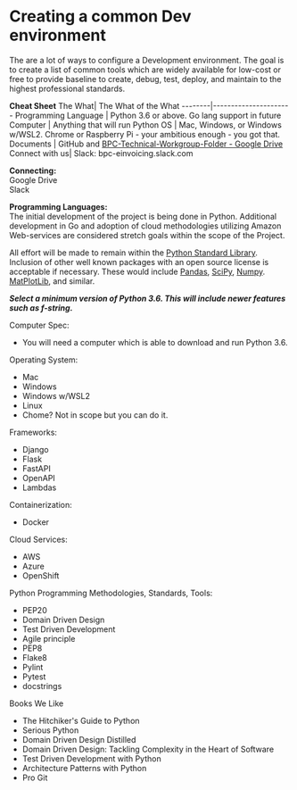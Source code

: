 # Creating a common Dev environment

The are a lot of ways to configure a Development environment.  The goal is to create a list of common tools which are widely available for low-cost or free to provide baseline to create, debug, test, deploy, and maintain to the highest professional standards.


**Cheat Sheet**
The What| The What of the What
--------|----------------------
Programming Language | Python 3.6 or above.  Go lang support in future
Computer | Anything that will run Python
OS | Mac, Windows, or Windows w/WSL2.  Chrome or Raspberry Pi - your ambitious enough - you got that.
Documents | GitHub and [BPC-Technical-Workgroup-Folder - Google Drive](https://na01.safelinks.protection.outlook.com/?url=https%3A%2F%2Fdrive.google.com%2Fdrive%2Ffolders%2F15aJogTieUuqukjDHm5AVQVVm-PVukPs9&data=04%7C01%7C%7C0ce76ff21ff048af0c2b08d8ef9790ff%7C84df9e7fe9f640afb435aaaaaaaaaaaa%7C1%7C0%7C637522781535891404%7CUnknown%7CTWFpbGZsb3d8eyJWIjoiMC4wLjAwMDAiLCJQIjoiV2luMzIiLCJBTiI6Ik1haWwiLCJXVCI6Mn0%3D%7C1000&sdata=l1%2BAoHrIHr8przKXkn6pSCQTGnGXKMcOjQnzY0jpqws%3D&reserved=0)
Connect with us| Slack: bpc-einvoicing.slack.com





**Connecting:**  
    Google Drive  
    Slack  

**Programming Languages:**   
The initial development of the project is being done in Python.  Additional development in Go and adoption of cloud methodologies utilizing Amazon Web-services are considered stretch goals within the scope of the Project.   

All effort will be made to remain within the [Python Standard Library](https://docs.python.org/3.9/library/index.html).  Inclusion of other well known packages with an open source license is acceptable if necessary.  These would include [Pandas](https://pandas.pydata.org/), [SciPy](https://www.scipy.org/), [Numpy](https://numpy.org/). [MatPlotLib](https://matplotlib.org/), and similar.  

***Select a minimum version of Python 3.6.  This will include newer features such as f-string.***



Computer Spec: 
   *  You will need a computer which is able to download and run Python 3.6.



Operating System:  
   *   Mac  
   *    Windows  
   *  Windows w/WSL2  
   *  Linux  
   *  Chome? Not in scope but you can do it.    
  

Frameworks:   
   *   Django   
   *   Flask  
   *   FastAPI  
   *   OpenAPI  
   *  Lambdas  

Containerization:  
   *  Docker  

Cloud Services:  
   *   AWS  
   *  Azure   
   *  OpenShift  


Python Programming Methodologies, Standards, Tools:
   *  PEP20  
   *  Domain Driven Design  
   *  Test Driven Development  
   *  Agile principle  
   *  PEP8  
   *  Flake8  
   *  Pylint  
   *  Pytest  
   *  docstrings  



Books We Like  
   *  The Hitchiker's Guide to Python   
   *   Serious Python  
   *  Domain Driven Design Distilled  
   *   Domain Driven Design: Tackling Complexity in the  Heart of Software  
   *  Test Driven Development with Python  
   *  Architecture Patterns with Python  
   *   Pro Git  


